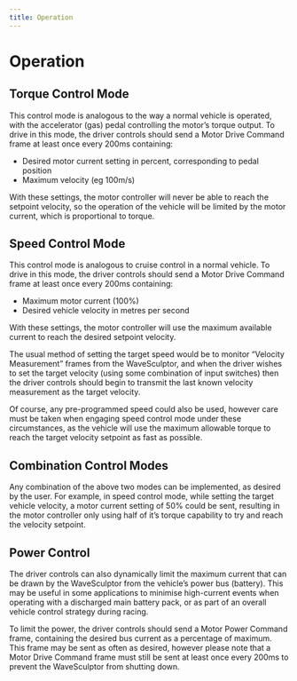 ```yaml
---
title: Operation
---
```


# Operation

## Torque Control Mode

This control mode is analogous to the way a normal vehicle is operated, with the accelerator (gas) pedal controlling the motor’s torque output.  To drive in this mode, the driver controls should send a Motor Drive Command frame at least once every 200ms containing:

- Desired motor current setting in percent, corresponding to pedal position
- Maximum velocity (eg 100m/s)

With these settings, the motor controller will never be able to reach the setpoint velocity, so the operation of the vehicle will be limited by the motor current, which is proportional to torque.

## Speed Control Mode

This control mode is analogous to cruise control in a normal vehicle.  To drive in this mode, the driver controls should send a Motor Drive Command frame at least once every 200ms containing:

- Maximum motor current (100%)
- Desired vehicle velocity in metres per second

With these settings, the motor controller will use the maximum available current to reach the desired setpoint velocity.

The usual method of setting the target speed would be to monitor “Velocity Measurement” frames from the WaveSculptor, and when the driver wishes to set the target velocity (using some combination of input switches) then the driver controls should begin to transmit the last known velocity measurement as the target velocity.  

Of course, any pre-programmed speed could also be used, however care must be taken when engaging speed control mode under these circumstances, as the vehicle will use the maximum allowable torque to reach the target velocity setpoint as fast as possible.

## Combination Control Modes

Any combination of the above two modes can be implemented, as desired by the user. For example, in speed control mode, while setting the target vehicle velocity, a motor current setting of 50% could be sent, resulting in the motor controller only using half of it’s torque capability to try and reach the velocity setpoint.  

## Power Control

The driver controls can also dynamically limit the maximum current that can be drawn by the WaveSculptor from the vehicle’s power bus (battery).  This may be useful in some applications to minimise high-current events when operating with a discharged main battery pack, or as part of an overall vehicle control strategy during racing.

To limit the power, the driver controls should send a Motor Power Command frame, containing the desired bus current as a percentage of maximum.  This frame may be sent as often as desired, however please note that a Motor Drive Command frame must still be sent at least once every 200ms to prevent the WaveSculptor from shutting down.



